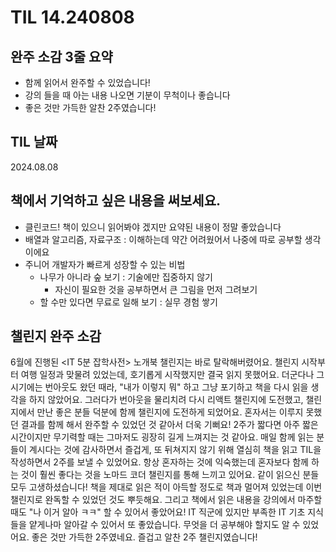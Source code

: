 # TIL 14.240808

## 완주 소감 3줄 요약

- 함께 읽어서 완주할 수 있었습니다!
- 강의 들을 때 아는 내용 나오면 기분이 무척이나 좋습니다
- 좋은 것만 가득한 알찬 2주였습니다!

## TIL 날짜

2024.08.08

## 책에서 기억하고 싶은 내용을 써보세요.

- 클린코드! 책이 있으니 읽어봐야 겠지만 요약된 내용이 정말 좋았습니다
- 배열과 알고리즘, 자료구조 : 이해하는데 약간 어려웠어서 나중에 따로 공부할 생각이에요
- 주니어 개발자가 빠르게 성장할 수 있는 비법
  - 나무가 아니라 숲 보기 : 기술에만 집중하지 않기
    - 자신이 필요한 것을 공부하면서 큰 그림을 먼저 그려보기
  - 할 수만 있다면 무료로 일해 보기 : 실무 경험 쌓기

## 챌린지 완주 소감

6월에 진행된 <IT 5분 잡학사전> 노개북 챌린지는 바로 탈락해버렸어요. 챌린지 시작부터 여행 일정과 맞물려 있었는데, 호기롭게 시작했지만 결국 읽지 못했어요. 더군다나 그 시기에는 번아웃도 왔던 때라, "내가 이렇지 뭐" 하고 그냥 포기하고 책을 다시 읽을 생각을 하지 않았어요.
그러다가 번아웃을 물리치려 다시 리액트 챌린지에 도전했고, 챌린지에서 만난 좋은 분들 덕분에 함께 챌린지에 도전하게 되었어요. 혼자서는 이루지 못했던 결과를 함께 해서 완주할 수 있었던 것 같아서 더욱 기뻐요! 2주가 짧다면 아주 짧은 시간이지만 무기력할 때는 그마저도 굉장히 길게 느껴지는 것 같아요. 매일 함께 읽는 분들이 계시다는 것에 감사하면서 즐겁게, 또 뒤쳐지지 않기 위해 열심히 책을 읽고 TIL을 작성하면서 2주를 보낼 수 있었어요. 항상 혼자하는 것에 익숙했는데 혼자보다 함께 하는 것이 훨씬 좋다는 것을 노마드 코더 챌린지를 통해 느끼고 있어요. 같이 읽으신 분들 모두 고생하셨습니다!
책을 제대로 읽은 적이 아득할 정도로 책과 멀어져 있었는데 이번 챌린지로 완독할 수 있었던 것도 뿌듯해요. 그리고 책에서 읽은 내용을 강의에서 마주할 때도 "나 이거 알아 ㅋㅋ" 할 수 있어서 좋았어요! IT 직군에 있지만 부족한 IT 기초 지식들을 얕게나마 알아갈 수 있어서 또 좋았습니다. 무엇을 더 공부해야 할지도 알 수 있었어요. 좋은 것만 가득한 2주였네요.
즐겁고 알찬 2주 챌린지였습니다!
